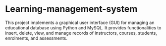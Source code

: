 # Learning-management-system
This project implements a graphical user interface (GUI) for managing an educational database using Python and MySQL. It provides functionalities to insert, delete, view, and manage records of instructors, courses, students, enrolments, and assessments.
